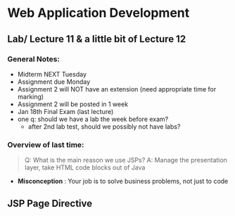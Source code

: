# Web Application Development
## Lab/ Lecture 11 & a little bit of Lecture 12
### General Notes:
- Midterm NEXT Tuesday
- Assignment due Monday
- Assignment 2 will NOT have an extension (need appropriate time for marking)
- Assignment 2 will be posted in 1 week
- Jan 18th Final Exam (last lecture)
- one q: should we have a lab the week before exam?
  - after 2nd lab test, should we possibly not have labs?

### Overview of last time:
> Q: What is the main reason we use JSPs?
> A: Manage the presentation layer, take HTML code blocks out of Java
- **Misconception** : Your job is to solve business problems, not just to code

## JSP Page Directive

